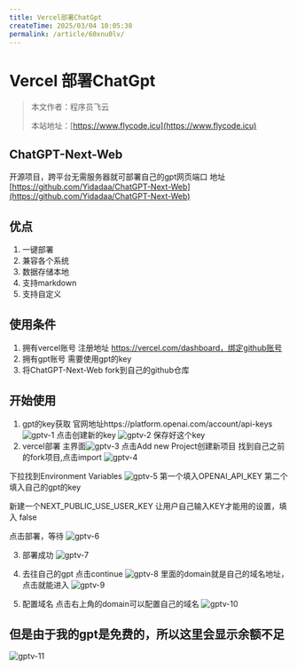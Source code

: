 ```yaml
---
title: Vercel部署ChatGpt
createTime: 2025/03/04 10:05:38
permalink: /article/60xnu0lv/
---
```

# Vercel 部署ChatGpt

> 本文作者：程序员飞云
>
> 本站地址：[https://www.flycode.icu](https://www.flycode.icu)


## ChatGPT-Next-Web
开源项目，跨平台无需服务器就可部署自己的gpt网页端口
地址[https://github.com/Yidadaa/ChatGPT-Next-Web](https://github.com/Yidadaa/ChatGPT-Next-Web)

## 优点
1. 一键部署
2. 兼容各个系统
3. 数据存储本地
4. 支持markdown
5. 支持自定义

## 使用条件
1. 拥有vercel账号
 注册地址  https://vercel.com/dashboard，绑定github账号
2. 拥有gpt账号
需要使用gpt的key
3. 将ChatGPT-Next-Web  fork到自己的github仓库


## 开始使用
1. gpt的key获取
官网地址https://platform.openai.com/account/api-keys
![gptv-1](https://flycodeu-1314556962.cos.ap-nanjing.myqcloud.com//codeCenterImg/gptv-1.png)
点击创建新的key
![gptv-2](https://flycodeu-1314556962.cos.ap-nanjing.myqcloud.com//codeCenterImg/gptv-2.png)
保存好这个key
2. vercel部署
主界面![gptv-3](https://flycodeu-1314556962.cos.ap-nanjing.myqcloud.com//codeCenterImg/gptv-3.png)
点击Add new Project创建新项目
找到自己之前的fork项目,点击import
![gptv-4](https://flycodeu-1314556962.cos.ap-nanjing.myqcloud.com//codeCenterImg/gptv-4.png)

下拉找到Environment Variables
![gptv-5](https://flycodeu-1314556962.cos.ap-nanjing.myqcloud.com//codeCenterImg/gptv-5.png)
第一个填入OPENAI_API_KEY
第二个填入自己的gpt的key

新建一个NEXT_PUBLIC_USE_USER_KEY
让用户自己输入KEY才能用的设置，填入  false

点击部署，等待
![gptv-6](https://flycodeu-1314556962.cos.ap-nanjing.myqcloud.com//codeCenterImg/gptv-6.png)

3. 部署成功
![gptv-7](https://flycodeu-1314556962.cos.ap-nanjing.myqcloud.com//codeCenterImg/gptv-7.png)

4. 去往自己的gpt
点击continue
![gptv-8](https://flycodeu-1314556962.cos.ap-nanjing.myqcloud.com//codeCenterImg/gptv-8.png)
里面的domain就是自己的域名地址，点击就能进入
![gptv-9](https://flycodeu-1314556962.cos.ap-nanjing.myqcloud.com//codeCenterImg/gptv-9.png)

5. 配置域名
点击右上角的domain可以配置自己的域名
![gptv-10](https://flycodeu-1314556962.cos.ap-nanjing.myqcloud.com//codeCenterImg/gptv-10.png)

## 但是由于我的gpt是免费的，所以这里会显示余额不足
![gptv-11](https://flycodeu-1314556962.cos.ap-nanjing.myqcloud.com//codeCenterImg/gptv-11.png)